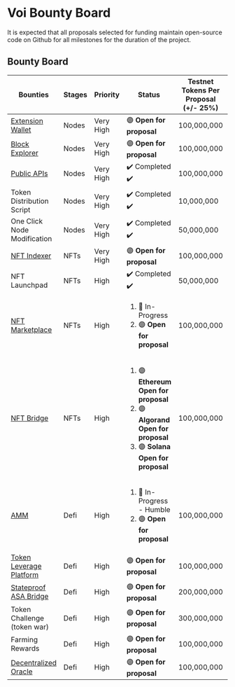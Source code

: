 # **Voi Bounty Board**

It is expected that all proposals selected for funding maintain open-source code on Github for all milestones for the duration of the project. 

## **Bounty Board**

| Bounties | Stages | Priority | Status | Testnet Tokens Per Proposal (+/- 25%) | Quantity Needed |
| -------- | ------ | -------- | ------ | ------------------------------------- | --------------- |
| [Extension Wallet](https://github.com/VoiNetwork/governance/blob/main/Bounties/Browser%20Extension%20Wallet.md) | Nodes | Very High | :purple_circle: **Open for proposal** | 100,000,000 | 1 |
| [Block Explorer](https://github.com/VoiNetwork/governance/blob/main/Bounties/Block%20Explorer.md) | Nodes | Very High | :purple_circle: **Open for proposal** | 100,000,000 | 1 |
| [Public APIs](https://github.com/VoiNetwork/governance/blob/main/Bounties/Public%20API.md) | Nodes | Very High | :heavy_check_mark: Completed :heavy_check_mark: | 100,000,000 | 1 |
| Token Distribution Script | Nodes | Very High | :heavy_check_mark: Completed :heavy_check_mark: | 10,000,000 | 1 |
| One Click Node Modification | Nodes | Very High | :heavy_check_mark: Completed :heavy_check_mark: | 50,000,000 | 1 |
| [NFT Indexer](https://github.com/VoiNetwork/governance/blob/main/Bounties/NFT%20Indexer.md) | NFTs | Very High | :purple_circle: **Open for proposal** | 100,000,000 | 1 |
| NFT Launchpad | NFTs | High | :heavy_check_mark: Completed :heavy_check_mark: | 50,000,000 | 1 |
| [NFT Marketplace](https://github.com/VoiNetwork/governance/blob/main/Bounties/NFT%20Marketplace.md) | NFTs | High | <ol> <li> :arrows_counterclockwise: In-Progress </li> <li>:purple_circle: **Open for proposal** </li> </ol> | 100,000,000 | 2 |
| [NFT Bridge](https://github.com/VoiNetwork/governance/tree/main/Bounties/NFT%20Bridges) | NFTs | High | <ol> <li> :purple_circle: **Ethereum Open for proposal** </li> <li> :purple_circle: **Algorand Open for proposal** </li> <li> :purple_circle: **Solana Open for proposal** </li> </ol> | 100,000,000 | 3 |
| [AMM](https://github.com/VoiNetwork/governance/blob/main/Bounties/AMM.md) | Defi | High | <ol> <li> :arrows_counterclockwise: In-Progress - Humble </li> <li> :purple_circle: **Open for proposal** </li> </ol> | 100,000,000 | 2 |
| [Token Leverage Platform](https://github.com/VoiNetwork/governance/blob/main/Bounties/Token%20Leverage%20Platform.md) | Defi | High | :purple_circle: **Open for proposal** | 100,000,000 | 1 |
| [Stateproof ASA Bridge](https://github.com/VoiNetwork/governance/blob/main/Bounties/Stateproof%20ASA%20Bridge.md) | Defi | High | :purple_circle: **Open for proposal** | 200,000,000 | 1 |
| Token Challenge (token war) | Defi | High | :purple_circle: **Open for proposal** | 300,000,000 | 1 |
| Farming Rewards | Defi | High | :purple_circle: **Open for proposal** | 100,000,000 | 1 |
| [Decentralized Oracle](https://github.com/VoiNetwork/governance/blob/main/Bounties/Decentralized%20Oracle.md) | Defi | High | :purple_circle: **Open for proposal** | 100,000,000 | 1 |


